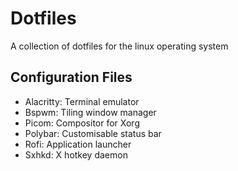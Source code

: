 # Dotfiles
A collection of dotfiles for the linux operating system

## Configuration Files
- Alacritty: Terminal emulator
- Bspwm: Tiling window manager
- Picom: Compositor for Xorg
- Polybar: Customisable status bar
- Rofi: Application launcher
- Sxhkd: X hotkey daemon
